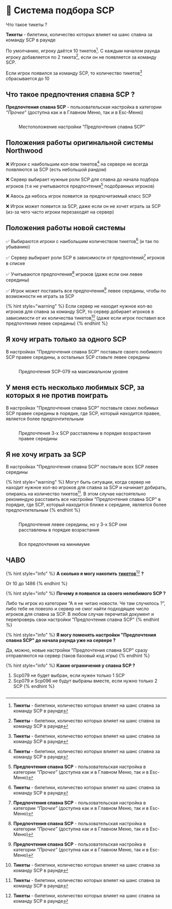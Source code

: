 # 🎲 Система подбора SCP



Что такое тикеты ?

**Тикеты** - билетики, количество которых влияет на шанс спавна за команду SCP в раунде

По умолчанию, игроку даётся 10 тикетов[^1]. С каждым началом раунда игроку добавляется по 2 тикета[^2], если он не появляется за команду SCP.

Если игрок появился за команду SCP, то количество тикетов[^3] сбрасывается до 10

## Что такое предпочтения спавна SCP ?

**Предпочтения спавна SCP** - пользовательская настройка в категории _“Прочее”_ (доступна как и в Главном Меню, так и в Esc-Меню)

<figure><img src="../../.gitbook/assets/unnamed (1).png" alt=""><figcaption><p>Местоположение настройки "Предпочтения спавна SCP"</p></figcaption></figure>

## Положения работы оригинальной системы Northwood

❌ Игроки с наибольшим кол-вом тикетов[^4] на сервере не всегда появляются за SCP (есть небольшой рандом)

❌ Сервер выбирает нужные роли SCP для спавна до начала подбора игроков (т.е не учитываются предпочтения[^5] подобранных игроков)

❌ Авось да небось игрок появится за предпочитаемый класс SCP

❌ Игрок может появится за SCP, даже если он не хочет играть за SCP (из-за чего часто игроки перезаходят на сервер)

## Положения работы новой системы

✅ Выбираются игроки с наибольшим количеством тикетов[^6] (и так по убыванию)

✅ Сервер выбирает роли SCP в зависимости от предпочтений[^7] игроков в списке

✅ Учитываются предпочтения[^8] игроков (даже если они левее середины)

✅ Игрок может поставить все предпочтения[^9] левее середины, чтобы по возможности не играть за SCP

{% hint style="warning" %}
Если сервер не находит нужное кол-во игроков для спавна за команду SCP, то сервер добирает игроков в зависимости от их количества тикетов[^10] (даже если игрок поставил все предпочтения левее середины)
{% endhint %}

## Я хочу играть только за одного SCP

В настройках "Предпочтения спавна SCP" поставьте своего любимого SCP правее середины, а остальных SCP ставьте левее середины

<figure><img src="../../.gitbook/assets/unnamed (2).png" alt=""><figcaption><p>Предпочтения SCP-079 на максимальном уровне</p></figcaption></figure>

## У меня есть несколько любимых SCP, за которых я не против поиграть

В настройках "Предпочтения спавна SCP" поставьте своих любимых SCP правее середины в порядке, где SCP, который находится правее, является более предпочтительным

<figure><img src="../../.gitbook/assets/unnamed (3).png" alt=""><figcaption><p>Предпочтения 3-х SCP расставлены в порядке возрастания правее середины</p></figcaption></figure>

## Я не хочу играть за SCP

В настройках "Предпочтения спавна SCP" поставьте всех SCP левее середины

{% hint style="warning" %}
Могут быть ситуации, когда сервер не находит нужное кол-во игроков для спавна за SCP и начинает добирать, опираясь на количество тикетов[^11]. В этом случае настоятельно рекомендую расставить все настройки "Предпочтения спавна SCP" в порядке, где SCP, который находится ближе к середине, является более предпочтительным
{% endhint %}

<figure><img src="../../.gitbook/assets/unnamed (1) (1).png" alt=""><figcaption><p>Предпочтения левее середины, но у 3-х SCP они расставлены в порядке возрастания</p></figcaption></figure>

<figure><img src="../../.gitbook/assets/unnamed.png" alt=""><figcaption><p>Все предпочтения на минимуме</p></figcaption></figure>

## ЧАВО

{% hint style="info" %}
**А сколько я могу накопить** [**тикетов**](#user-content-fn-12)[^12] **?**

От 10 до 1486
{% endhint %}

{% hint style="info" %}
**Почему я появился за своего нелюбимого SCP ?**

Либо ты игрок из категории “А я не читаю новости. Че там случилось ?”, либо тебе не повезло и сервер не смог найти подходящее число игроков для спавна за SCP. В любом случае перечитай документ и перепроверь свои настройки "Предпочтения спавна SCP"
{% endhint %}

{% hint style="info" %}
**Я могу поменять настройки "Предпочтения спавна SCP" до начала раунда уже на сервере ?**

Да, можно, новые настройки "Предпочтения спавна SCP" сразу отправляются на сервер (таков базовый код игры)
{% endhint %}

{% hint style="info" %}
**Какие ограничения у спавна SCP ?**

1. Scp079 не будет выбран, если нужен только 1 SCP
2. Scp079 и Scp096 не будут выбраны вместе, если нужно только 2 SCP
{% endhint %}

<figure><img src="../../.gitbook/assets/unnamed (2) (1).png" alt=""><figcaption></figcaption></figure>

[^1]: **Тикеты** - билетики, количество которых влияет на шанс спавна за команду SCP в раунде

[^2]: **Тикеты** - билетики, количество которых влияет на шанс спавна за команду SCP в раунде

[^3]: **Тикеты** - билетики, количество которых влияет на шанс спавна за команду SCP в раунде

[^4]: **Тикеты** - билетики, количество которых влияет на шанс спавна за команду SCP в раунде

[^5]: **Предпочтения спавна SCP** - пользовательская настройка в категории _“Прочее”_ (доступна как и в Главном Меню, так и в Esc-Меню)

[^6]: **Тикеты** - билетики, количество которых влияет на шанс спавна за команду SCP в раунде

[^7]: **Предпочтения спавна SCP** - пользовательская настройка в категории _“Прочее”_ (доступна как и в Главном Меню, так и в Esc-Меню)

[^8]: **Предпочтения спавна SCP** - пользовательская настройка в категории _“Прочее”_ (доступна как и в Главном Меню, так и в Esc-Меню)

[^9]: **Предпочтения спавна SCP** - пользовательская настройка в категории _“Прочее”_ (доступна как и в Главном Меню, так и в Esc-Меню)

[^10]: **Тикеты** - билетики, количество которых влияет на шанс спавна за команду SCP в раунде

[^11]: **Тикеты** - билетики, количество которых влияет на шанс спавна за команду SCP в раунде

[^12]: **Тикеты** - билетики, количество которых влияет на шанс спавна за команду SCP в раунде
